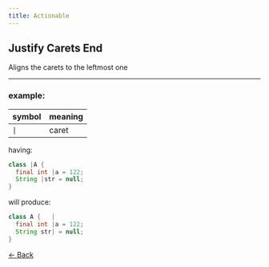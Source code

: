 ```yaml
---
title: Actionable
---
```


## Justify Carets End

Aligns the carets to the leftmost one

---

### example:

| symbol              | meaning |
| ------------------- | ------- |
| <code>&#124;</code> | caret   |

having:
```java
class |A {
  final int |a = 122;
  String |str = null;
}
```
will produce:
```java
class A {   |
  final int |a = 122;
  String str| = null;
}
```

[&larr; Back](index.md)